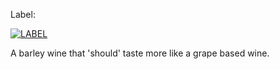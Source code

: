 Label:

[![LABEL](http://i.imgur.com/gmfWD2h.png)](http://imgur.com/gmfWD2h)

A barley wine that 'should' taste more like a grape based wine.

